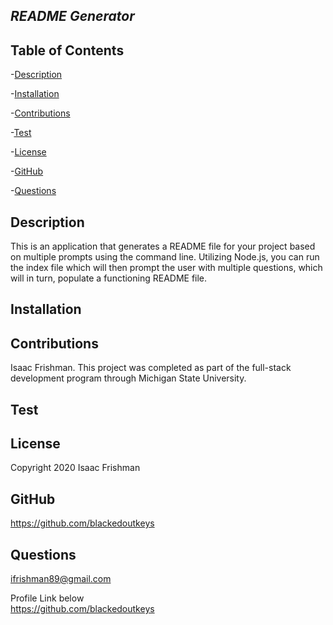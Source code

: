 
  
  ## *README Generator*
  
  
  
  ## Table of Contents

  -[Description](#Description) <br>

  -[Installation](#Installation) <br>

  -[Contributions](#Contributions) <br>

  -[Test](#Test) <br>

  -[License](#License) <br>

  -[GitHub](#Github) <br>

  -[Questions](#Questions) <br>

  ## Description
  This is an application that generates a README file for your project based on multiple prompts using the command line. Utilizing Node.js, you can run the index file which will then prompt the user with multiple questions, which will in turn, populate a functioning README file.

  ## Installation
  

  ## Contributions
  Isaac Frishman. This project was completed as part of the full-stack development program through Michigan State University.

  ## Test
  

  ## License
  Copyright 2020 Isaac Frishman

  ## GitHub
  https://github.com/blackedoutkeys <br>

  ## Questions 
  ifrishman89@gmail.com

  Profile Link below <br>
  https://github.com/blackedoutkeys <br>
